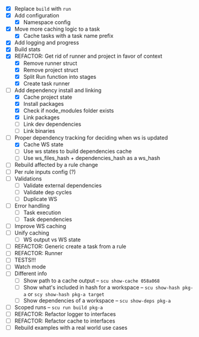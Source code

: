 - [x] Replace `build` with `run`
- [x] Add configuration
  - [x] Namespace config
- [x] Move more caching logic to a task
  - [x] Cache tasks with a task name prefix
- [x] Add logging and progress
- [x] Build stats
- [x] REFACTOR: Get rid of runner and project in favor of context
  - [x] Remove runner struct
  - [x] Remove project struct
  - [x] Split Run function into stages
  - [x] Create task runner
- [ ] Add dependency install and linking
  - [x] Cache project state
  - [x] Install packages
  - [x] Check if node_modules folder exists
  - [x] Link packages
  - [ ] Link dev dependencies
  - [ ] Link binaries
- [ ] Proper dependency tracking for deciding when ws is updated
  - [x] Cache WS state
  - [ ] Use ws states to build dependencies cache
  - [ ] Use ws_files_hash + dependencies_hash as a ws_hash
- [ ] Rebuild affected by a rule change
- [ ] Per rule inputs config (?)
- [ ] Validations
  - [ ] Validate external dependencies
  - [ ] Validate dep cycles
  - [ ] Duplicate WS
- [ ] Error handling
  - [ ] Task execution
  - [ ] Task dependencies
- [ ] Improve WS caching
- [ ] Unify caching
  - [ ] WS output vs WS state
- [ ] REFACTOR: Generic create a task from a rule
- [ ] REFACTOR: Runner
- [ ] TESTS!!!
- [ ] Watch mode
- [ ] Different info
  - [ ] Show path to a cache output – `scu show-cache 058a068`
  - [ ] Show what's included in hash for a workspace – `scu show-hash pkg-a` or `scy show-hash pkg-a target`
  - [ ] Show dependencies of a workspace – `scu show-deps pkg-a`
- [ ] Scoped runs – `scu run build pkg-a`
- [ ] REFACTOR: Refactor logger to interfaces
- [ ] REFACTOR: Refactor cache to interfaces
- [ ] Rebuild examples with a real world use cases
